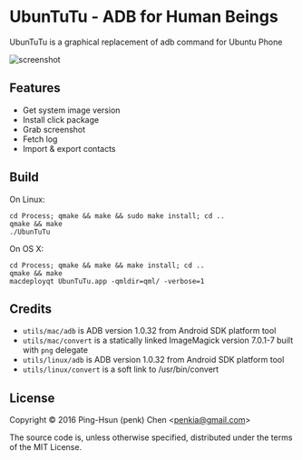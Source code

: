 # UbunTuTu - ADB for Human Beings

UbunTuTu is a graphical replacement of adb command for Ubuntu Phone

![screenshot](https://raw.githubusercontent.com/penk/UbunTuTu/master/images/screenshot.png)

## Features

* Get system image version
* Install click package
* Grab screenshot
* Fetch log
* Import & export contacts

## Build

On Linux:

    cd Process; qmake && make && sudo make install; cd ..
    qmake && make
    ./UbunTuTu

On OS X:

    cd Process; qmake && make && make install; cd ..
    qmake && make
    macdeployqt UbunTuTu.app -qmldir=qml/ -verbose=1

## Credits

* `utils/mac/adb` is ADB version 1.0.32 from Android SDK platform tool
* `utils/mac/convert` is a statically linked ImageMagick version 7.0.1-7 built with `png` delegate
* `utils/linux/adb` is ADB version 1.0.32 from Android SDK platform tool
* `utils/linux/convert` is a soft link to /usr/bin/convert

## License

Copyright © 2016 Ping-Hsun (penk) Chen <<penkia@gmail.com>>

The source code is, unless otherwise specified, distributed under the terms of the MIT License.
